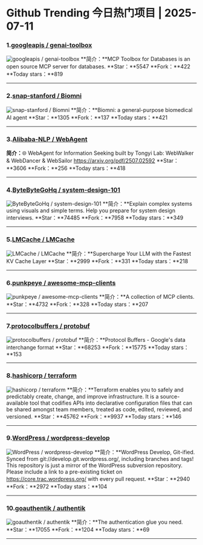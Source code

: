 # Github Trending 今日热门项目 | 2025-07-11
### 1.[googleapis / genai-toolbox](https://github.com/googleapis/genai-toolbox)

![googleapis / genai-toolbox](https://repository-images.githubusercontent.com/812044182/9691d4ec-d0aa-4903-b9ba-55670028f730)
**简介：**MCP Toolbox for Databases is an open source MCP server for databases.
**Star：**5547
**Fork：**422
**Today stars：**819

---

### 2.[snap-stanford / Biomni](https://github.com/snap-stanford/Biomni)

![snap-stanford / Biomni](https://opengraph.githubassets.com/2dc7924e5ddab4612e587e81ff0cefc8670ebbf40aa633d0bf1e57a7f511da02/snap-stanford/Biomni)
**简介：**Biomni: a general-purpose biomedical AI agent
**Star：**1305
**Fork：**137
**Today stars：**421

---

### 3.[Alibaba-NLP / WebAgent](https://github.com/Alibaba-NLP/WebAgent)

**简介：**🌐 WebAgent for Information Seeking built by Tongyi Lab: WebWalker & WebDancer & WebSailor https://arxiv.org/pdf/2507.02592
**Star：**3606
**Fork：**256
**Today stars：**418

---

### 4.[ByteByteGoHq / system-design-101](https://github.com/ByteByteGoHq/system-design-101)

![ByteByteGoHq / system-design-101](https://opengraph.githubassets.com/e2da1bdf18ac16f56bd94bf2ed0cdfad51000efbca3f529f100c4e221cad79cf/ByteByteGoHq/system-design-101)
**简介：**Explain complex systems using visuals and simple terms. Help you prepare for system design interviews.
**Star：**74485
**Fork：**7958
**Today stars：**349

---

### 5.[LMCache / LMCache](https://github.com/LMCache/LMCache)

![LMCache / LMCache](https://opengraph.githubassets.com/3f8d9452d73abf9c1672e94c10031b9aa14b8fb45176d3197421c918e4943bdf/LMCache/LMCache)
**简介：**Supercharge Your LLM with the Fastest KV Cache Layer
**Star：**2999
**Fork：**331
**Today stars：**218

---

### 6.[punkpeye / awesome-mcp-clients](https://github.com/punkpeye/awesome-mcp-clients)

![punkpeye / awesome-mcp-clients](https://private-user-images.githubusercontent.com/196235471/425888659-24e23174-4f1d-46e6-bf67-d40bec7135af.png?jwt=eyJhbGciOiJIUzI1NiIsInR5cCI6IkpXVCJ9.eyJpc3MiOiJnaXRodWIuY29tIiwiYXVkIjoicmF3LmdpdGh1YnVzZXJjb250ZW50LmNvbSIsImtleSI6ImtleTUiLCJleHAiOjE3NTIyNzgyMDQsIm5iZiI6MTc1MjI3NzkwNCwicGF0aCI6Ii8xOTYyMzU0NzEvNDI1ODg4NjU5LTI0ZTIzMTc0LTRmMWQtNDZlNi1iZjY3LWQ0MGJlYzcxMzVhZi5wbmc_WC1BbXotQWxnb3JpdGhtPUFXUzQtSE1BQy1TSEEyNTYmWC1BbXotQ3JlZGVudGlhbD1BS0lBVkNPRFlMU0E1M1BRSzRaQSUyRjIwMjUwNzExJTJGdXMtZWFzdC0xJTJGczMlMkZhd3M0X3JlcXVlc3QmWC1BbXotRGF0ZT0yMDI1MDcxMVQyMzUxNDRaJlgtQW16LUV4cGlyZXM9MzAwJlgtQW16LVNpZ25hdHVyZT04YjBlMzgwODI3YzNiMTYwZWQwMzY5MTM4ZDJkMjMxM2E3OWQ1ZjRmZDU1ZDRlZGM5ZTkwYjllYWI5MzJmMjczJlgtQW16LVNpZ25lZEhlYWRlcnM9aG9zdCJ9.o6kWE4FoM_pxDcxbBrBSJwdBMlNa7crpf6ya1sbQGy4)
**简介：**A collection of MCP clients.
**Star：**4732
**Fork：**328
**Today stars：**207

---

### 7.[protocolbuffers / protobuf](https://github.com/protocolbuffers/protobuf)

![protocolbuffers / protobuf](https://opengraph.githubassets.com/58853c3e11b36bdab346610f6236fd923915ff2eda8f06ef1825f572c2188db5/protocolbuffers/protobuf)
**简介：**Protocol Buffers - Google's data interchange format
**Star：**68253
**Fork：**15775
**Today stars：**153

---

### 8.[hashicorp / terraform](https://github.com/hashicorp/terraform)

![hashicorp / terraform](https://repository-images.githubusercontent.com/17728164/10b4bf00-6a20-11ea-8934-20870600afc0)
**简介：**Terraform enables you to safely and predictably create, change, and improve infrastructure. It is a source-available tool that codifies APIs into declarative configuration files that can be shared amongst team members, treated as code, edited, reviewed, and versioned.
**Star：**45762
**Fork：**9937
**Today stars：**146

---

### 9.[WordPress / wordpress-develop](https://github.com/WordPress/wordpress-develop)

![WordPress / wordpress-develop](https://repository-images.githubusercontent.com/75645659/65d8c700-61f8-11e9-8b50-3180f3fbcf9f)
**简介：**WordPress Develop, Git-ified. Synced from git://develop.git.wordpress.org/, including branches and tags! This repository is just a mirror of the WordPress subversion repository. Please include a link to a pre-existing ticket on https://core.trac.wordpress.org/ with every pull request.
**Star：**2940
**Fork：**2972
**Today stars：**104

---

### 10.[goauthentik / authentik](https://github.com/goauthentik/authentik)

![goauthentik / authentik](https://repository-images.githubusercontent.com/230885748/19f01d00-8e26-11eb-9a14-cf0d28a1b68d)
**简介：**The authentication glue you need.
**Star：**17055
**Fork：**1204
**Today stars：**69

---

